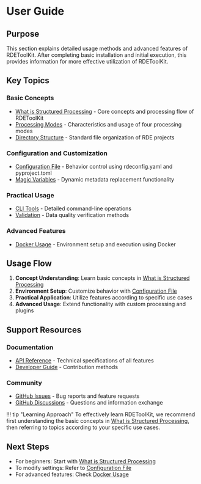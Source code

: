 # User Guide

## Purpose

This section explains detailed usage methods and advanced features of RDEToolKit. After completing basic installation and initial execution, this provides information for more effective utilization of RDEToolKit.

## Key Topics

### Basic Concepts

- [What is Structured Processing](structured-processing.en.md) - Core concepts and processing flow of RDEToolKit
- [Processing Modes](config.en.md#processing-modes) - Characteristics and usage of four processing modes
- [Directory Structure](structured-processing.en.md#directory-structure) - Standard file organization of RDE projects

### Configuration and Customization

- [Configuration File](config.en.md) - Behavior control using rdeconfig.yaml and pyproject.toml
- [Magic Variables](config.en.md#magic-variables) - Dynamic metadata replacement functionality

### Practical Usage

- [CLI Tools](../usage/cli.ja.md) - Detailed command-line operations
- [Validation](../usage/validation.ja.md) - Data quality verification methods

### Advanced Features

- [Docker Usage](../usage/docker.ja.md) - Environment setup and execution using Docker

## Usage Flow

1. **Concept Understanding**: Learn basic concepts in [What is Structured Processing](structured-processing.en.md)
2. **Environment Setup**: Customize behavior with [Configuration File](config.en.md)
3. **Practical Application**: Utilize features according to specific use cases
4. **Advanced Usage**: Extend functionality with custom processing and plugins

## Support Resources

### Documentation

- [API Reference](../api/index.en.md) - Technical specifications of all features
- [Developer Guide](../development/index.en.md) - Contribution methods

### Community

- [GitHub Issues](https://github.com/nims-dpfc/rdetoolkit/issues) - Bug reports and feature requests
- [GitHub Discussions](https://github.com/nims-dpfc/rdetoolkit/discussions) - Questions and information exchange

!!! tip "Learning Approach"
    To effectively learn RDEToolKit, we recommend first understanding the basic concepts in [What is Structured Processing](structured-processing.en.md), then referring to topics according to your specific use cases.

## Next Steps

- For beginners: Start with [What is Structured Processing](structured-processing.en.md)
- To modify settings: Refer to [Configuration File](config.en.md)
- For advanced features: Check [Docker Usage](../usage/docker.ja.md)
